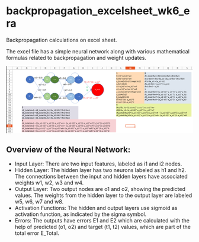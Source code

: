 # backpropagation_excelsheet_wk6_era
Backpropagation calculations on excel sheet. 

The excel file has a simple neural network along with various mathematical formulas related to backpropagation and weight updates.

![main_image](images/network_formulae.png "main screenshot")

## Overview of the Neural Network:

- Input Layer: There are two input features, labeled as i1 and i2 nodes.
- Hidden Layer: The hidden layer has two neurons labeled as h1 and h2. The connections between the input and hidden layers have associated weights w1, w2, w3 and w4.
- Output Layer: Two output nodes are o1 and o2, showing the predicted values. The weights from the hidden layer to the output layer are labeled w5, w6, w7 and w8.
- Activation Functions: The hidden and output layers use sigmoid as activation function, as indicated by the sigma symbol.
- Errors: The outputs have errors E1 and E2 which are calculated with the help of predicted (o1, o2) and target (t1, t2) values, which are part of the total error E_Total.
